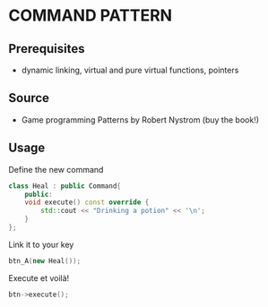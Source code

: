 # COMMAND PATTERN

## Prerequisites

* dynamic linking, virtual and pure virtual functions, pointers

## Source

* Game programming Patterns by Robert Nystrom (buy the book!)

## Usage

Define the new command

```c++
class Heal : public Command{
    public:
    void execute() const override {
        std::cout << "Drinking a potion" << '\n';
    }
};
```

Link it to your key

```c++
btn_A(new Heal());
```

Execute et voilà!

```c++
btn->execute();
```